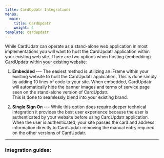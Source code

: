 ```yaml
---
title: CardUpdatr Integrations
menus:
  main:
    title: CardUpdatr
    weight: 4
template: cardupdatr
---
```

While CardUdatr can operate as a stand-alone web application in most implementations you will want 
to host the CardUpdatr application within your existing web site. There are two options when 
hosting (embedding) CardUpdatr within your existing website:

1.	__Embedded__ --- The easiest method is utilizing an iFrame within your existing website to host 
the CardUpdatr application.  This is done simply by adding 10 lines of code to your site. When embedded, CardUpdatr 
will automatically hide the banner images and terms of service page seen on the stand-alone version of CardUpdatr.  
This is done to seamlessly blend into your existing brand.

2.	__Single Sign On__ --- While this option does require deeper technical integration it provides the best user 
experience because the user is authenticated by your website before using CardUpdatr application. When the user 
is authenticated, your site passes the card and address information directly to CardUpdatr removing the manual 
entry required on the other versions of CardUpdatr.


***

### Integration guides:

